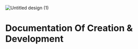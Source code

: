 ![Untitled design (1)](https://github.com/user-attachments/assets/9e145ca1-0f7e-4b76-9dd0-851fdb534afe)
# Documentation Of Creation & Development 

